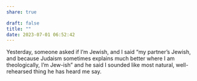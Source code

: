 ```yaml
---
share: true

draft: false
title: ""
date: 2023-07-01 06:52:42
---
```


Yesterday, someone asked if I’m Jewish, and I said “my partner’s Jewish, and because Judaism sometimes explains much better where I am theologically, I’m Jew-ish” and he said I sounded like most natural, well-rehearsed thing he has heard me say.
